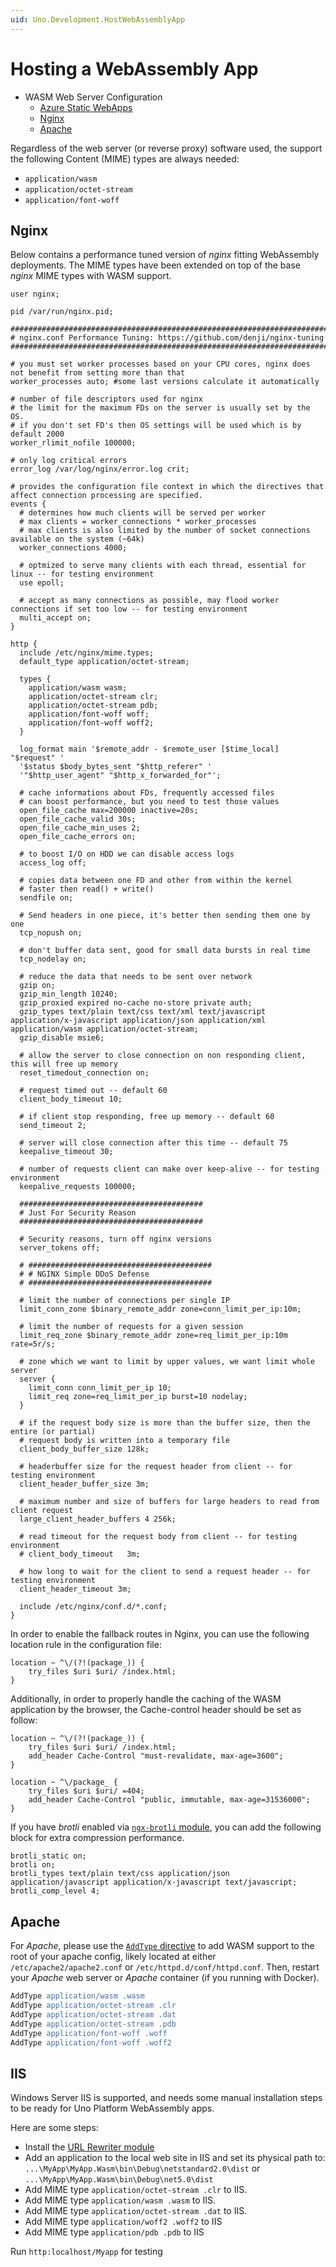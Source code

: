 ```yaml
---
uid: Uno.Development.HostWebAssemblyApp
---
```


# Hosting a WebAssembly App

- WASM Web Server Configuration
  - [Azure Static WebApps](guides/azure-static-webapps.md)
  - [Nginx](#nginx)
  - [Apache](#apache)

Regardless of the web server (or reverse proxy) software used, the support the following Content (MIME) types are always needed:

-   `application/wasm`
-   `application/octet-stream`
-   `application/font-woff`

## Nginx

Below contains a performance tuned version of *nginx* fitting WebAssembly deployments. The MIME types have been extended on top of the base *nginx* MIME types with WASM support.

```nginx
user nginx;

pid /var/run/nginx.pid;

##################################################################################
# nginx.conf Performance Tuning: https://github.com/denji/nginx-tuning
##################################################################################

# you must set worker processes based on your CPU cores, nginx does not benefit from setting more than that
worker_processes auto; #some last versions calculate it automatically

# number of file descriptors used for nginx
# the limit for the maximum FDs on the server is usually set by the OS.
# if you don't set FD's then OS settings will be used which is by default 2000
worker_rlimit_nofile 100000;

# only log critical errors
error_log /var/log/nginx/error.log crit;

# provides the configuration file context in which the directives that affect connection processing are specified.
events {
  # determines how much clients will be served per worker
  # max clients = worker_connections * worker_processes
  # max clients is also limited by the number of socket connections available on the system (~64k)
  worker_connections 4000;

  # optmized to serve many clients with each thread, essential for linux -- for testing environment
  use epoll;

  # accept as many connections as possible, may flood worker connections if set too low -- for testing environment
  multi_accept on;
}

http {
  include /etc/nginx/mime.types;
  default_type application/octet-stream;

  types {
    application/wasm wasm;
    application/octet-stream clr;
    application/octet-stream pdb;
    application/font-woff woff;
    application/font-woff woff2;
  }

  log_format main '$remote_addr - $remote_user [$time_local] "$request" '
  '$status $body_bytes_sent "$http_referer" '
  '"$http_user_agent" "$http_x_forwarded_for"';

  # cache informations about FDs, frequently accessed files
  # can boost performance, but you need to test those values
  open_file_cache max=200000 inactive=20s;
  open_file_cache_valid 30s;
  open_file_cache_min_uses 2;
  open_file_cache_errors on;

  # to boost I/O on HDD we can disable access logs
  access_log off;

  # copies data between one FD and other from within the kernel
  # faster then read() + write()
  sendfile on;

  # Send headers in one piece, it's better then sending them one by one
  tcp_nopush on;

  # don't buffer data sent, good for small data bursts in real time
  tcp_nodelay on;

  # reduce the data that needs to be sent over network
  gzip on;
  gzip_min_length 10240;
  gzip_proxied expired no-cache no-store private auth;
  gzip_types text/plain text/css text/xml text/javascript application/x-javascript application/json application/xml application/wasm application/octet-stream;
  gzip_disable msie6;

  # allow the server to close connection on non responding client, this will free up memory
  reset_timedout_connection on;

  # request timed out -- default 60
  client_body_timeout 10;

  # if client stop responding, free up memory -- default 60
  send_timeout 2;

  # server will close connection after this time -- default 75
  keepalive_timeout 30;

  # number of requests client can make over keep-alive -- for testing environment
  keepalive_requests 100000;

  #########################################
  # Just For Security Reason
  #########################################

  # Security reasons, turn off nginx versions
  server_tokens off;

  # #########################################
  # # NGINX Simple DDoS Defense
  # #########################################

  # limit the number of connections per single IP
  limit_conn_zone $binary_remote_addr zone=conn_limit_per_ip:10m;

  # limit the number of requests for a given session
  limit_req_zone $binary_remote_addr zone=req_limit_per_ip:10m rate=5r/s;

  # zone which we want to limit by upper values, we want limit whole server
  server {
    limit_conn conn_limit_per_ip 10;
    limit_req zone=req_limit_per_ip burst=10 nodelay;
  }

  # if the request body size is more than the buffer size, then the entire (or partial)
  # request body is written into a temporary file
  client_body_buffer_size 128k;

  # headerbuffer size for the request header from client -- for testing environment
  client_header_buffer_size 3m;

  # maximum number and size of buffers for large headers to read from client request
  large_client_header_buffers 4 256k;

  # read timeout for the request body from client -- for testing environment
  # client_body_timeout   3m;

  # how long to wait for the client to send a request header -- for testing environment
  client_header_timeout 3m;

  include /etc/nginx/conf.d/*.conf;
}
```

In order to enable the fallback routes in Nginx, you can use the following location rule in the configuration file:

```
location ~ ^\/(?!(package_)) {
    try_files $uri $uri/ /index.html;
}
```

Additionally, in order to properly handle the caching of the WASM application by the browser, the Cache-control header should be set as follow:

```
location ~ ^\/(?!(package_)) {
    try_files $uri $uri/ /index.html;
    add_header Cache-Control "must-revalidate, max-age=3600";
}

location ~ ^\/package_ {
    try_files $uri $uri/ =404;
    add_header Cache-Control "public, immutable, max-age=31536000";
}
```

If you have *brotli* enabled via [`ngx-brotli` module](https://github.com/google/ngx_brotli), you can add the following block for extra compression performance.

```nginx
brotli_static on;
brotli on;
brotli_types text/plain text/css application/json application/javascript application/x-javascript text/javascript;
brotli_comp_level 4;
```

## Apache

For *Apache*, please use the [`AddType` directive](https://httpd.apache.org/docs/2.4/mod/mod_mime.html#addtype) to add WASM support to the root of your apache config, likely located at either `/etc/apache2/apache2.conf` or `/etc/httpd.d/conf/httpd.conf`. Then, restart your *Apache* web server or *Apache* container (if you running with Docker).

```apache
AddType application/wasm .wasm
AddType application/octet-stream .clr
AddType application/octet-stream .dat
AddType application/octet-stream .pdb
AddType application/font-woff .woff
AddType application/font-woff .woff2
```

## IIS
Windows Server IIS is supported, and needs some manual installation steps to be ready for Uno Platform WebAssembly apps.

Here are some steps:

- Install the [URL Rewriter module](https://docs.microsoft.com/en-us/iis/extensions/url-rewrite-module/url-rewrite-module-configuration-reference)
- Add an application to the local web site in IIS and set its physical path to: `...\MyApp\MyApp.Wasm\bin\Debug\netstandard2.0\dist` or `...\MyApp\MyApp.Wasm\bin\Debug\net5.0\dist`
- Add MIME type `application/octet-stream .clr` to IIS.
- Add MIME type `application/wasm .wasm` to IIS.
- Add MIME type `application/octet-stream .dat` to IIS.
- Add MIME type `application/woff2 .woff2` to IIS
- Add MIME type `application/pdb .pdb` to IIS

Run `http:localhost/Myapp` for testing
